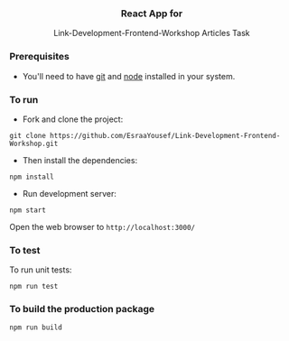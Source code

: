 <p align="center">
    <h3 align="center">React App for<br></h3>
</p>

<p align="center">
  Link-Development-Frontend-Workshop Articles Task
</p>

### Prerequisites

- You'll need to have [git](https://git-scm.com/) and [node](https://nodejs.org/en/) installed in your system.

### To run

- Fork and clone the project:

```
git clone https://github.com/EsraaYousef/Link-Development-Frontend-Workshop.git
```

- Then install the dependencies:

```
npm install
```

- Run development server:

```
npm start
```

Open the web browser to `http://localhost:3000/`

### To test

To run unit tests:

```
npm run test
```

### To build the production package

```
npm run build
```
